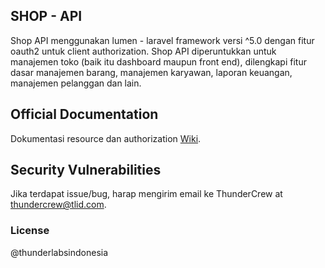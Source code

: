 ## SHOP - API 

Shop API menggunakan lumen - laravel framework versi ^5.0 dengan fitur oauth2 untuk client authorization. Shop API diperuntukkan untuk manajemen toko (baik itu dashboard maupun front end), dilengkapi fitur dasar manajemen barang, manajemen karyawan, laporan keuangan, manajemen pelanggan dan lain.

## Official Documentation

Dokumentasi resource dan authorization [Wiki](hhttps://github.com/ThunderID/SHOP-API/wiki/Routes-Documentation).

## Security Vulnerabilities

Jika terdapat issue/bug, harap mengirim email ke ThunderCrew at thundercrew@tlid.com.

### License

@thunderlabsindonesia
